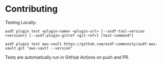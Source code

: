 # Contributing

Testing Locally:

```shell
asdf plugin test <plugin-name> <plugin-url> [--asdf-tool-version <version>] [--asdf-plugin-gitref <git-ref>] [test-command*]

asdf plugin test aws-vault https://github.com/asdf-community/asdf-aws-vault.git "aws-vault --version"
```

Tests are automatically run in GitHub Actions on push and PR.
